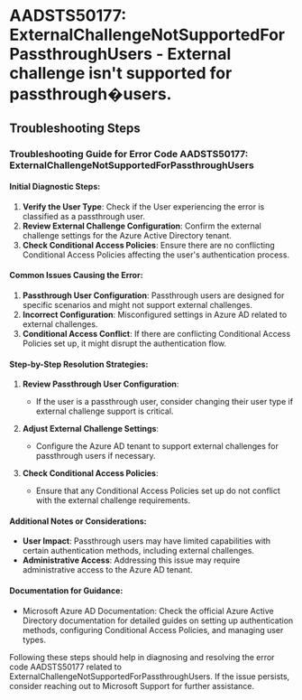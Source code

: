 # AADSTS50177: ExternalChallengeNotSupportedForPassthroughUsers - External challenge isn't supported for passthrough�users.


## Troubleshooting Steps
### Troubleshooting Guide for Error Code AADSTS50177: ExternalChallengeNotSupportedForPassthroughUsers

#### Initial Diagnostic Steps:
1. **Verify the User Type**: Check if the User experiencing the error is classified as a passthrough user.
2. **Review External Challenge Configuration**: Confirm the external challenge settings for the Azure Active Directory tenant.
3. **Check Conditional Access Policies**: Ensure there are no conflicting Conditional Access Policies affecting the user's authentication process.

#### Common Issues Causing the Error:
1. **Passthrough User Configuration**: Passthrough users are designed for specific scenarios and might not support external challenges.
2. **Incorrect Configuration**: Misconfigured settings in Azure AD related to external challenges.
3. **Conditional Access Conflict**: If there are conflicting Conditional Access Policies set up, it might disrupt the authentication flow.

#### Step-by-Step Resolution Strategies:
1. **Review Passthrough User Configuration**:
   - If the user is a passthrough user, consider changing their user type if external challenge support is critical.
  
2. **Adjust External Challenge Settings**:
   - Configure the Azure AD tenant to support external challenges for passthrough users if necessary.
  
3. **Check Conditional Access Policies**:
   - Ensure that any Conditional Access Policies set up do not conflict with the external challenge requirements.

#### Additional Notes or Considerations:
- **User Impact**: Passthrough users may have limited capabilities with certain authentication methods, including external challenges.
- **Administrative Access**: Addressing this issue may require administrative access to the Azure AD tenant.

#### Documentation for Guidance:
- Microsoft Azure AD Documentation: Check the official Azure Active Directory documentation for detailed guides on setting up authentication methods, configuring Conditional Access Policies, and managing user types.

Following these steps should help in diagnosing and resolving the error code AADSTS50177 related to ExternalChallengeNotSupportedForPassthroughUsers. If the issue persists, consider reaching out to Microsoft Support for further assistance.